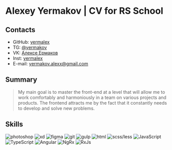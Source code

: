 # Alexey Yermakov | CV for RS School
## Contacts
* GitHub: [yermalex](https://github.com/yermalex)
* TG: [@yermakov](https://t.me/yermakov)
* VK: [Алексе Ермаков](https://vk.com/yermakov)
* Inst: [yermalex](https://www.instagram.com/yermalex)
* E-mail: yermakov.alexx@gmail.com
## Summary
> My main goal is to master the front-end at a level that will allow me to work comfortably and harmoniously in a team on various projects and products.
The frontend attracts me by the fact that it constantly needs to develop and solve new problems.
## Skills
![photoshop](https://img.shields.io/badge/-photoshop-090909?style=for-the-badge&logo=photoshop&logoColor-ffffff) ![xd](https://img.shields.io/badge/-xd-090909?style=for-the-badge&logo=adobe-xd&logoColor-ffffff) ![figma](https://img.shields.io/badge/-figma-090909?style=for-the-badge&logo=figma&logoColor-ffffff) 
![git](https://img.shields.io/badge/-git-090909?style=for-the-badge&logo=git&logoColor-ffffff) ![gulp](https://img.shields.io/badge/-gulp-090909?style=for-the-badge&logo=gulp&logoColor-ffffff) 
![html](https://img.shields.io/badge/-html-090909?style=for-the-badge&logo=HTML-5&logoColor-ffffff) ![scss/less](https://img.shields.io/badge/-scss/less-090909?style=for-the-badge&logo=sass&logoColor-ffffff)
![JavaScript](https://img.shields.io/badge/-JavaScript-090909?style=for-the-badge&logo=JavaScript&logoColor-ffffff) ![TypeScript](https://img.shields.io/badge/-TypeScript-090909?style=for-the-badge&logo=typescript&logoColor-ffffff)
![Angular](https://img.shields.io/badge/-Angular-090909?style=for-the-badge&logo=Angular&logoColor-ffffff) ![NgRx](https://img.shields.io/badge/-NgRx-090909?style=for-the-badge&logo=NgRx&logoColor-ffffff) ![RxJs](https://img.shields.io/badge/-RxJs-090909?style=for-the-badge&logo=RxJs&logoColor-ffffff)
